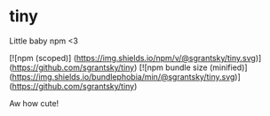 # tiny
Little baby npm &lt;3 

[![npm (scoped)]
(https://img.shields.io/npm/v/@sgrantsky/tiny.svg)]
(https://github.com/sgrantsky/tiny)
[![npm bundle size (minified)]
(https://img.shields.io/bundlephobia/min/@sgrantsky/tiny.svg)]
(https://github.com/sgrantsky/tiny)

Aw how cute!
